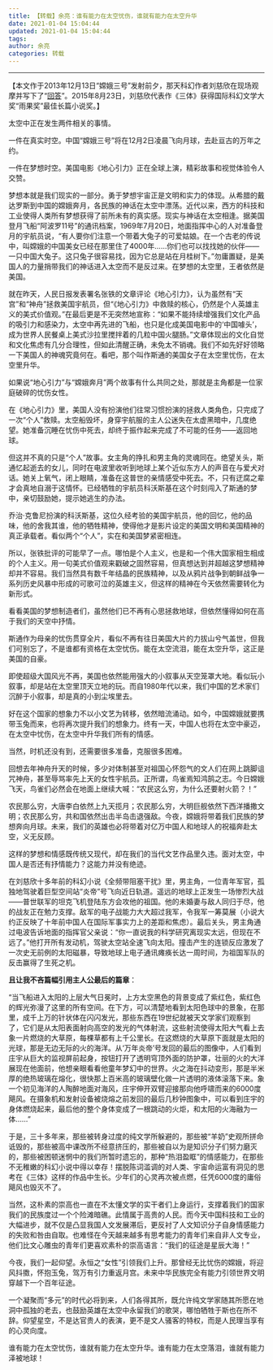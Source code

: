 ```yaml
---
title: 【转载】余亮：谁有能力在太空忧伤，谁就有能力在太空升华
date: 2021-01-04 15:04:44
updated: 2021-01-04 15:04:44
tags:
author: 余亮
categories: 转载
---
```


---------------------------------

【本文作于2013年12月13日“嫦娥三号”发射前夕，那天科幻作者刘慈欣在现场观摩并写下了“[回答](http://www.guancha.cn/LiuCiXin/2013_12_13_192341.shtml)”。2015年8月23日，刘慈欣代表作《三体》获得国际科幻文学大奖“雨果奖”最佳长篇小说奖。】

太空中正在发生两件相关的事情。

一件在真实时空。中国“嫦娥三号”将在12月2日凌晨飞向月球，去赴亘古的万年之约。

一件在梦想时空。美国电影《地心引力》正在全球上演，精彩故事和视觉体验令人交赞。

<!--more-->

梦想本就是我们现实的一部分。勇于梦想宇宙正是文明和实力的体现。从希腊的戴达罗斯到中国的嫦娥奔月，各民族的神话在太空中漂荡。近代以来，西方的科技和工业使得人类所有梦想获得了前所未有的真实感。现实与神话在太空相逢。据美国登月飞船“阿波罗11号”的通讯档案，1969年7月20日，地面指挥中心的人对准备登月的宇航员说，“有人要你们注意一个带着大兔子的可爱姑娘。在一个古老的传说中，叫嫦娥的中国美女已经在那里住了4000年……你们也可以找找她的伙伴——一只中国大兔子。这只兔子很容易找，因为它总是站在月桂树下。”勿庸置疑，是美国人的力量捎带我们的神话进入太空而不是反过来。在梦想的太空里，王者依然是美国。

就在昨天，人民日报发表署名张铁的文章评论《地心引力》，认为虽然有“天宫”和“神舟”拯救美国宇航员，但“《地心引力》中救赎的核心，仍然是个人英雄主义的美式价值观。”在最后更是不无突然地宣称：“如果不能持续增强我们文化产品的吸引力和感染力，太空中再先进的飞船，也只是化成美国电影中的‘中国噱头’，成为世界人民餐桌上美式沙拉里搅拌着的几粒中国火腿肠。”文章体现出的文化自觉和文化焦虑有几分合理性，但如此清醒正确，未免太不销魂。我们不如先好好领略一下美国人的神魂究竟何在。看吧，那个叫作斯通的美国女子在太空里忧伤，在太空里升华。

如果说“地心引力”与“嫦娥奔月”两个故事有什么共同之处，那就是主角都是一位家庭破碎的忧伤女性。

在《地心引力》里，美国人没有扮演他们往常习惯扮演的拯救人类角色，只完成了一次“个人”救赎。太空船毁坏，身穿宇航服的主人公迷失在太虚黑暗中，几度绝望。她准备沉睡在忧伤中死去，却终于振作起来完成了不可能的任务——返回地球。

但这并不真的只是“个人”故事。女主角的挣扎和男主角的灵魂同在。绝望关头，斯通忆起逝去的女儿，同时在电波里收听到地球上某个近似东方人的声音在与爱犬对话。她关上氧气，闭上眼睛，准备在这普世的亲情感受中死去。不，只有迂腐之辈才会真地自溺于这情怀。已经牺牲的宇航员科沃斯基在这个时刻闯入了斯通的梦中，亲切鼓励她，提示她逃生的办法。

乔治·克鲁尼扮演的科沃斯基，这位久经考验的美国宇航员，他的回忆，他的品味，他的舍我其谁，他的牺牲精神，使得他才是影片设定的美国文明和美国精神的真正承载者。看似两个“个人”，实在和美国梦紧密相连。

所以，张铁批评的可能早了一点。哪怕是个人主义，也是和一个伟大国家相生相成的个人主义。用一句美式价值观来戳破之固然容易，但真想达到并超越这梦想精神却并不容易。我们当然具有数千年结晶的民族精神，以及从鸦片战争到朝鲜战争一系列历史风暴中形成的可歌可泣的英雄主义，但这样的精神在今天依然需要转化为新形式。

看看美国的梦想制造者们，虽然他们已不再有心思拯救地球，但依然懂得如何在高于我们的天空中抒情。

斯通作为母亲的忧伤贯穿全片，看似不再有往日美国大片的力拔山兮气盖世，但我们可别忘了，不是谁都有资格在太空忧伤。能在太空流泪，能在太空升华，这正是美国的自豪。

即使超级大国风光不再，美国也依然能用强大的小叙事从天空笼罩大地。看似玩小叙事，却是站在太空里顶天立地的玩。而自1980年代以来，我们中国的艺术家们沉醉于小叙事，却是真的小到尘埃里去。

好在这个国家的想象力不以小文艺为转移，依然暗流涌动。如今，中国嫦娥就要携带玉兔而来，也将再次提升我们的想象力。终有一天，中国人也将在太空中豪迈，在太空中忧伤，在太空中升华我们所有的情感。

当然，时机还没有到，还需要很多准备，克服很多困难。

回想去年神舟升天的时候，多少对体制甚至对祖国心怀怨气的文人们在网上跳脚诅咒神舟，甚至辱骂率先上天的女性宇航员。正所谓，鸟雀焉知鸿鹄之志。今日嫦娥飞天，鸟雀们必然会在地面上继续大喊：“农民这么穷，为什么还要射火箭？！”

农民那么穷，大唐李白依然上九天揽月；农民那么穷，大明巨舰依然下西洋播撒文明；农民那么穷，共和国依然出击半岛击退强敌。今夜，嫦娥将带着我们民族的梦想奔向月球。未来，我们的英雄也必将带着对亿万中国人和地球人的祝福奔赴太空，义无反顾。

这样的梦想和情感既传统又现代，却在我们的当代文艺作品里久违。面对太空，中国人是否还有抒情能力？这能力并没有绝迹。

在刘慈欣十多年前的科幻小说《全频带阻塞干扰》里，男主角，一位青年军官，孤独地驾驶着巨型空间站“炎帝”号飞向近日轨道。遥远的地球上正发生一场惨烈大战——普世联军的坦克飞机登陆东方会攻他的祖国。他的未婚妻与敌人同归于尽，他的战友正在勉力支撑。敌军的电子战能力大大超过我军，令我军一筹莫展（小说大约正反映了十年前中国人在国际军事实力上的差距和焦虑）。最后关头，男主角通过电波告诉地面的指挥官父亲说：“你一直说我的科学研究离现实太远，但现在不远了。”他打开所有发动机，驾驶太空站全速飞向太阳。撞击产生的连锁反应激发了一次史无前例的太阳磁暴，导致地球上电子通讯瘫痪长达一周时间，为祖国军队的反击赢得了生死之机。

**且让我不吝篇幅引用主人公最后的篇章**：

“当飞船进入太阳的上层大气日冕时，上方太空黑色的背景变成了紫红色，紫红色的辉光弥漫了这里的所有空间。在下方，可以清楚地看到太阳色球中的景象，在那里，成千上万的针状体在闪闪发光，那些东西在19世纪就被天文学家们观察到了，它们是从太阳表面射向高空的发光的气体射流，这些射流使得太阳大气看上去象一片燃烧的大草原，每棵草都有上千公里长。在这燃烧的大草原下面就是太阳的光球，那是无边无际的火的海洋。从‘万年炎帝’号发回的最后的图像中，人们看到庄宇从巨大的监视屏前起身，按钮打开了透明穹顶外面的防护罩，壮丽的火的大洋展现在他面前，他想亲眼看看他童年梦幻中的世界。火之海在抖动变形，那是半米厚的绝热玻璃在熔化，很快那上百米高的玻璃壁化做一片透明的液体滚落下来。象一个初见海洋的人陶醉地面对海风，庄宇伸开双臂迎接那向他呼啸而来的6000度飓风。在摄象机和发射设备被烧熔之前发回的最后几秒钟图象中，可以看到庄宇的身体燃烧起来，最后他的整个身体变成了一根跳动的火炬，和太阳的火海融为一体……”

于是，三十多年来，那些被转身过度的纯文学所躲避的，那些被“羊奶”史观所拼命诋毁的，那些被高中课改所不经意挤压的，那些被自以为是知识分子们努力磨灭的，那些被困顿迷惘中的我们所暂时遗忘的，那种“热泪盈眶”的情感能力，在那些不无稚嫩的科幻小说中得以幸存！摆脱陈词滥调的对人类、宇宙命运富有洞见的思考在《三体》这样的作品中生长。少年们的心灵再次被点燃，任凭6000度的庸俗飓风也毁灭不了。

当然，这朴素的崇高也一直在不太懂文学的实干者们上身运行，支撑着我们的国家我们的民族度过一个个险滩暗礁。此情属于高贵的人民。而今天中国科技和工业的大幅进步，就不仅是凸显我国人文发展滞后，更反衬了人文知识分子自身情感能力的失败和咎由自取。也难怪在今天越来越多有思考能力的青年们来自非人文专业，他们比文心雕虫的青年们更喜欢素朴的崇高语言：“我们的征途是星辰大海！”

今夜，我们一起仰望。永恒之“女性”引领我们上升。那曾经无比忧伤的嫦娥，将迎风抖擞，怀抱玉兔，驾万有引力重返月宫。未来中华民族完全有能力引领世界文明穿越下一个百年征途。

一个凝聚而“多元”的时代必将到来，人们各得其所，既允许纯文学家随其所愿在地洞中孤独的老去，也鼓励英雄在太空中永留我们的歌哭，哪怕牺牲于斯也在所不辞。仰望星空，不是达官贵人的表演，更不是文人骚客的特权，而是人民理当享有的心灵向度。

谁有能力在太空忧伤，谁就有能力在太空升华。谁有能力在太空落泪，谁就有能力泽被地球！